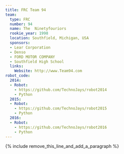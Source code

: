 ```yaml
---
title: FRC Team 94
team:
  type: FRC
  number: 94
  name: The  Ninetyfouriors
  rookie_year: 1998
  location: Southfield, Michigan, USA
  sponsors:
  - Lear Corporation
  - Denso
  - FORD MOTOR COMPANY
  - Southfield High School
  links:
    Website: http://www.Team94.com
robot_code:
  2014:
  - Robot:
    - https://github.com/TechnoJays/robot2014
    - Python
  2015:
  - Robot:
    - https://github.com/TechnoJays/robot2015
    - Python
  2016:
  - Robot:
    - https://github.com/TechnoJays/robot2016
    - Python
---
```


{% include remove_this_line_and_add_a_paragraph %}